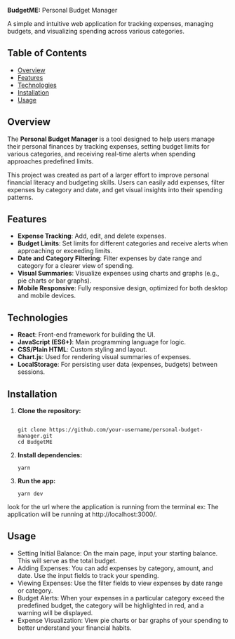 **BudgetME:**  Personal Budget Manager

A simple and intuitive web application for tracking expenses, managing budgets, and visualizing spending across various categories.

## Table of Contents

- [Overview](#overview)
- [Features](#features)
- [Technologies](#technologies)
- [Installation](#installation)
- [Usage](#usage)

## Overview

The **Personal Budget Manager** is a tool designed to help users manage their personal finances by tracking expenses, setting budget limits for various categories, and receiving real-time alerts when spending approaches predefined limits.

This project was created as part of a larger effort to improve personal financial literacy and budgeting skills. Users can easily add expenses, filter expenses by category and date, and get visual insights into their spending patterns.

## Features

- **Expense Tracking**: Add, edit, and delete expenses.
- **Budget Limits**: Set limits for different categories and receive alerts when approaching or exceeding limits.
- **Date and Category Filtering**: Filter expenses by date range and category for a clearer view of spending.
- **Visual Summaries**: Visualize expenses using charts and graphs (e.g., pie charts or bar graphs).
- **Mobile Responsive**: Fully responsive design, optimized for both desktop and mobile devices.

## Technologies

- **React**: Front-end framework for building the UI.
- **JavaScript (ES6+)**: Main programming language for logic.
- **CSS/Plain HTML**: Custom styling and layout.
- **Chart.js**: Used for rendering visual summaries of expenses.
- **LocalStorage**: For persisting user data (expenses, budgets) between sessions.

## Installation

1. **Clone the repository:**

   ```

   git clone https://github.com/your-username/personal-budget-manager.git
   cd BudgetME
   ```

2. **Install dependencies:**

   ```
   yarn
   
   ```

3. **Run the app:**
   ```
   yarn dev
   ```
look for the url where the application is running from the terminal
ex: The application will be running at http://localhost:3000/.

## Usage
- Setting Initial Balance: On the main page, input your starting balance. This will serve as the total budget.
- Adding Expenses: You can add expenses by category, amount, and date. Use the input fields to track your spending.
- Viewing Expenses: Use the filter fields to view expenses by date range or category.
- Budget Alerts: When your expenses in a particular category exceed the predefined budget, the category will be highlighted in red, and a warning will be displayed.
- Expense Visualization: View pie charts or bar graphs of your spending to better understand your financial habits.
  
